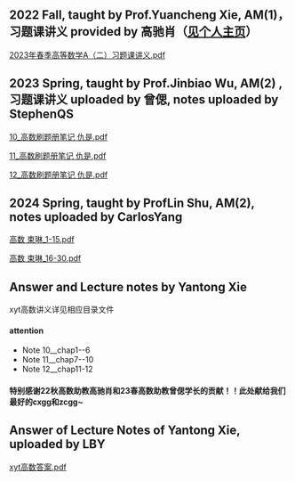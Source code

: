 ## 2022 Fall, taught by Prof.Yuancheng Xie, AM(1)，习题课讲义 provided by 高驰肖（[见个人主页](https://wqgcx.github.io/)）

[2023年春季高等数学A（二）习题课讲义.pdf](https://ghproxy.wjsphy.top/https://raw.githubusercontent.com/StephenQSstarThomas/Lecture-Notes/main/高等数学/2023年春季高等数学A（二）习题课讲义.pdf)

## 2023 Spring, taught by Prof.Jinbiao Wu, AM(2) ,习题课讲义 uploaded by 曾偲, notes uploaded by StephenQS

[10_高数刷题册笔记 仇是.pdf](https://ghproxy.wjsphy.top/https://raw.githubusercontent.com/StephenQSstarThomas/Lecture-Notes/main/高等数学/10_高数刷题册笔记%20仇是.pdf)

[11_高数刷题册笔记 仇是.pdf](https://ghproxy.wjsphy.top/https://raw.githubusercontent.com/StephenQSstarThomas/Lecture-Notes/main/高等数学/11_高数刷题册笔记%20仇是.pdf)

[12_高数刷题册笔记 仇是.pdf](https://ghproxy.wjsphy.top/https://raw.githubusercontent.com/StephenQSstarThomas/Lecture-Notes/main/高等数学/12_高数刷题册笔记%20仇是.pdf)

## 2024 Spring, taught by ProfLin Shu, AM(2), notes uploaded by CarlosYang

[高数 束琳_1-15.pdf](https://ghproxy.wjsphy.top/https://raw.githubusercontent.com/StephenQSstarThomas/Lecture-Notes/main/高等数学/高数%20束琳/高数%20束琳_1-15.pdf)

[高数 束琳_16-30.pdf](https://ghproxy.wjsphy.top/https://raw.githubusercontent.com/StephenQSstarThomas/Lecture-Notes/main/高等数学/高数%20束琳/高数%20束琳_16-30.pdf)

## Answer and Lecture notes by Yantong Xie

xyt高数讲义详见相应目录文件

#### attention
 - Note 10__chap1--6
 - Note 11__chap7--10
 - Note 12__chap11-12

#### 特别感谢22秋高数助教高驰肖和23春高数助教曾偲学长的贡献！！此处献给我们最好的cxgg和zcgg~

## Answer of Lecture Notes of Yantong Xie, uploaded by LBY

[xyt高数答案.pdf](https://ghproxy.wjsphy.top/https://raw.githubusercontent.com/StephenQSstarThomas/Lecture-Notes/main/高等数学/xyt高数答案.pdf)